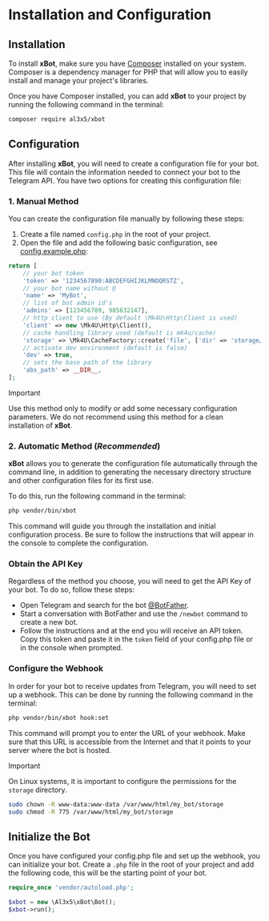 # Installation and Configuration


## Installation

To install **xBot**, make sure you have [Composer](https://getcomposer.org/) installed on your system. Composer is a dependency manager for PHP that will allow you to easily install and manage your project's libraries.

Once you have Composer installed, you can add **xBot** to your project by running the following command in the terminal:

```bash
composer require al3x5/xbot
```


## Configuration

After installing **xBot**, you will need to create a configuration file for your bot. This file will contain the information needed to connect your bot to the Telegram API. You have two options for creating this configuration file:

### 1. Manual Method

You can create the configuration file manually by following these steps:

1. Create a file named `config.php` in the root of your project.
2. Open the file and add the following basic configuration, see [config.example.php](https://github.com/alexsandrov16/xbot/blob/main/config.example.php):

```php
return [
    // your bot token
    'token' => '1234567890:ABCDEFGHIJKLMNOQRSTZ',
    // your bot name without @
    'name' => 'MyBot',
    // list of bot admin id's
    'admins' => [123456789, 985632147],
    // http client to use (By default \Mk4U\Http\Client is used)
    'client' => new \Mk4U\Http\Client(),
    // cache handling library used (default is mk4u/cache)
    'storage' => \Mk4U\CacheFactory::create('file', ['dir' => 'storage/cache', 'ttl' => 300]),
    // activate dev environment (default is false)
    'dev' => true,
    // sets the base path of the library
    'abs_path' => __DIR__,
];
```

> [!IMPORTANT]
> Use this method only to modify or add some necessary configuration parameters.
> We do not recommend using this method for a clean installation of **xBot**.

### 2. Automatic Method (**_Recommended_**)

**xBot** allows you to generate the configuration file automatically through the command line, in addition to generating the necessary directory structure and other configuration files for its first use.

To do this, run the following command in the terminal:

```bash
php vendor/bin/xbot
```

This command will guide you through the installation and initial configuration process. Be sure to follow the instructions that will appear in the console to complete the configuration.


### Obtain the API Key

Regardless of the method you choose, you will need to get the API Key of your bot. To do so, follow these steps:

- Open Telegram and search for the bot [@BotFather](https://t.me/BotFather).
- Start a conversation with BotFather and use the `/newbot` command to create a new bot.
- Follow the instructions and at the end you will receive an API token. Copy this token and paste it in the `token` field of your config.php file or in the console when prompted.


### Configure the Webhook

In order for your bot to receive updates from Telegram, you will need to set up a webhook. This can be done by running the following command in the terminal:

```bash
php vendor/bin/xbot hook:set
```

This command will prompt you to enter the URL of your webhook. Make sure that this URL is accessible from the Internet and that it points to your server where the bot is hosted.

> [!IMPORTANT]
> On Linux systems, it is important to configure the permissions for the `storage` directory.

```bash
sudo chown -R www-data:www-data /var/www/html/my_bot/storage
sudo chmod -R 775 /var/www/html/my_bot/storage
```

## Initialize the Bot

Once you have configured your config.php file and set up the webhook, you can initialize your bot. Create a `.php` file in the root of your project and add the following code, this will be the starting point of your bot.

```php
require_once 'vendor/autoload.php';

$xbot = new \Al3x5\xBot\Bot();
$xbot->run();
```